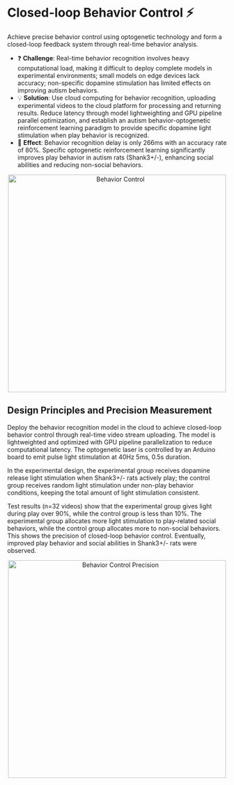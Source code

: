 # Closed-loop Behavior Control ⚡️

Achieve precise behavior control using optogenetic technology and form a closed-loop feedback system through real-time behavior analysis.

- ❓ **Challenge**: Real-time behavior recognition involves heavy computational load, making it difficult to deploy complete models in experimental environments; small models on edge devices lack accuracy; non-specific dopamine stimulation has limited effects on improving autism behaviors.
- 💡 **Solution**: Use cloud computing for behavior recognition, uploading experimental videos to the cloud platform for processing and returning results. Reduce latency through model lightweighting and GPU pipeline parallel optimization, and establish an autism behavior-optogenetic reinforcement learning paradigm to provide specific dopamine light stimulation when play behavior is recognized.
- 🎉 **Effect**: Behavior recognition delay is only 266ms with an accuracy rate of 80%. Specific optogenetic reinforcement learning significantly improves play behavior in autism rats (Shank3+/-), enhancing social abilities and reducing non-social behaviors.

<div align="center">
  <img src="../../../assets/images/Fig7_closed-loop.jpg" width="500" alt="Behavior Control">
</div>


## Design Principles and Precision Measurement

Deploy the behavior recognition model in the cloud to achieve closed-loop behavior control through real-time video stream uploading. The model is lightweighted and optimized with GPU pipeline parallelization to reduce computational latency. The optogenetic laser is controlled by an Arduino board to emit pulse light stimulation at 40Hz 5ms, 0.5s duration.

In the experimental design, the experimental group receives dopamine release light stimulation when Shank3+/- rats actively play; the control group receives random light stimulation under non-play behavior conditions, keeping the total amount of light stimulation consistent.

Test results (n=32 videos) show that the experimental group gives light during play over 90%, while the control group is less than 10%. The experimental group allocates more light stimulation to play-related social behaviors, while the control group allocates more to non-social behaviors. This shows the precision of closed-loop behavior control. Eventually, improved play behavior and social abilities in Shank3+/- rats were observed.

<div align="center">
  <img src="../../../assets/images/Fig7_closed-loop_precision.jpg" width="500" alt="Behavior Control Precision">
</div>